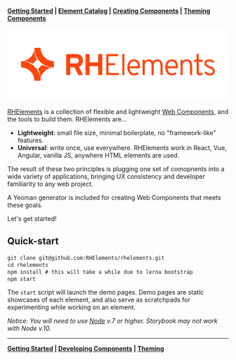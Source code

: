 **[Getting Started][start] | [Element Catalog][storybook] | [Creating Components][develop] | [Theming Components][theming]**

![RHElements logo](./brand/logo/png/rhelements-logo-red.png)

[RHElements][rhe] is a collection of flexible and lightweight [Web Components][wc], and the tools to build them. RHElements are...

 - **Lightweight**: small file size, minimal boilerplate, no "framework-like" features.
 - **Universal**: write once, use everywhere.  RHElements work in React, Vue, Angular, vanilla JS, anywhere HTML elements are used.

The result of these two principles is plugging one set of comopnents into a wide variety of applications, bringing UX consistency and developer familiarity to any web project.

A Yeoman generator is included for creating Web Components that meets these goals.

Let's get started!

## Quick-start

    git clone git@github.com:RHElements/rhelements.git
    cd rhelements
    npm install # this will take a while due to lerna bootstrap
    npm start

The `start` script will launch the demo pages.  Demo pages are static showcases of each element, and also serve as scratchpads for experimenting while working on an element.

*Notice: You will need to use [Node](https://nodejs.org/en/) v.7 or higher.  Storybook _may_ not work with Node v.10.*

---

**[Getting Started][start] | [Developing Components][develop] | [Theming][theming]**

[rhe]: https://github.com/RHElements/rhelements
[wc]: https://developer.mozilla.org/en-US/docs/Web/Web_Components
[home]: https://rhelements.github.io/
[start]: https://rhelements.github.io/getting-started/
[develop]: https://rhelements.github.io/develop/
[theming]: https://rhelements.github.io/theme/
[storybook]: https://rhelements.github.io/rhelements/
